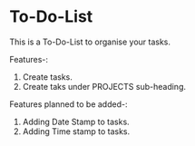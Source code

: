 # To-Do-List
This is a To-Do-List to organise your tasks.

Features-:
1. Create tasks.
2. Create taks under PROJECTS sub-heading.



Features planned to be added-:
1. Adding Date Stamp to tasks.
2. Adding Time stamp to tasks.
